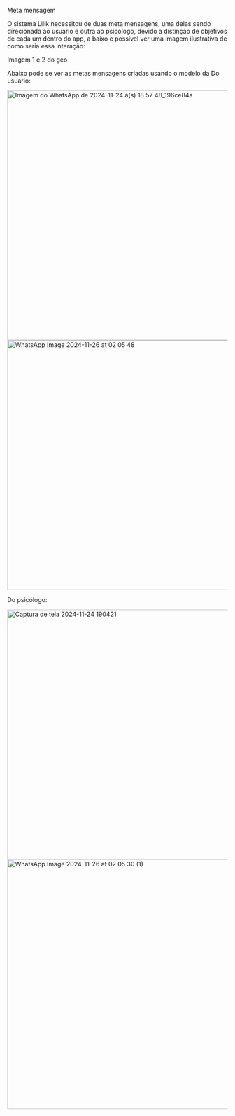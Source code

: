 Meta mensagem 

O sistema Lilik necessitou de duas meta mensagens, uma delas sendo direcionada ao usuário e outra ao psicólogo, devido a distinção de objetivos de cada um dentro do app, a baixo e possível ver uma imagem ilustrativa de como seria essa interação:

Imagem 1 e 2 do geo 

Abaixo pode se ver as metas mensagens criadas usando o modelo da
Do usuário:

<div>
    <a href="https://github.com/user-attachments/assets/17f38f61-bbb1-407d-823f-3982ba4f1cd2" target="_blank">
        <img src="https://github.com/user-attachments/assets/17f38f61-bbb1-407d-823f-3982ba4f1cd2" alt="Imagem do WhatsApp de 2024-11-24 à(s) 18 57 48_196ce84a" width="570">
    </a>
    <a href="https://github.com/user-attachments/assets/8f09650f-878c-43b1-accb-0511b72ea72b" target="_blank">
        <img src="https://github.com/user-attachments/assets/8f09650f-878c-43b1-accb-0511b72ea72b" alt="WhatsApp Image 2024-11-26 at 02 05 48" width="570">
    </a>
</div>


Do psicólogo:

<div>
    <a href="https://github.com/user-attachments/assets/395816f0-c518-4cea-bc34-23c64131239e" target="_blank">
        <img src="https://github.com/user-attachments/assets/395816f0-c518-4cea-bc34-23c64131239e" alt="Captura de tela 2024-11-24 190421" width="570">
    </a>
    <br/>
    <a href="https://github.com/user-attachments/assets/0f59ea67-f6b3-490a-941e-3139dd9de752" target="_blank">
        <img src="https://github.com/user-attachments/assets/0f59ea67-f6b3-490a-941e-3139dd9de752" alt="WhatsApp Image 2024-11-26 at 02 05 30 (1)" width="570">
    </a>
</div>

